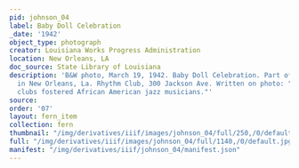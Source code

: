 ```yaml
---
pid: johnson_04
label: Baby Doll Celebration
_date: '1942'
object_type: photograph
creator: Louisiana Works Progress Administration
location: New Orleans, LA
doc_source: State Library of Louisiana
description: 'B&W photo, March 19, 1942. Baby Doll Celebration. Part of Mardi Gras
  in New Orleans, La. Rhythm Club, 300 Jackson Ave. Written on photo: "Black music
  clubs fostered African American jazz musicians."'
source: 
order: '07'
layout: fern_item
collection: fern
thumbnail: "/img/derivatives/iiif/images/johnson_04/full/250,/0/default.jpg"
full: "/img/derivatives/iiif/images/johnson_04/full/1140,/0/default.jpg"
manifest: "/img/derivatives/iiif/johnson_04/manifest.json"
---
```

